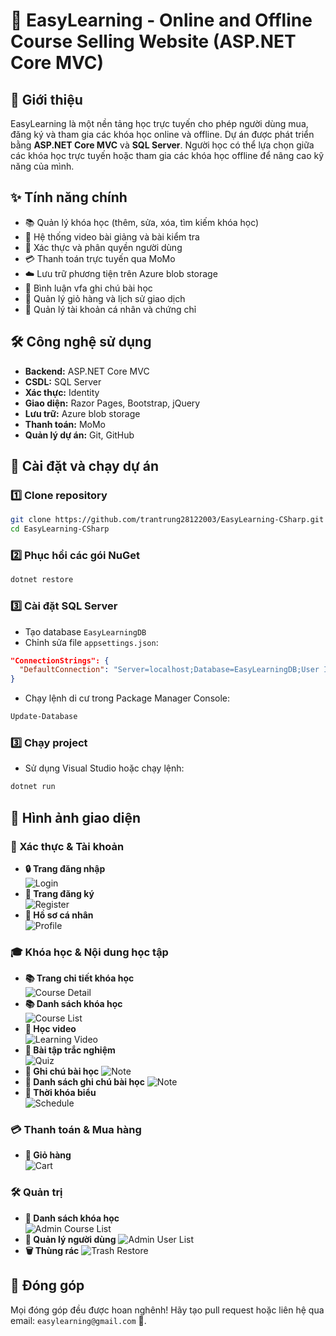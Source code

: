 # 🚀 EasyLearning - Online and Offline Course Selling Website (ASP.NET Core MVC)

## 📌 Giới thiệu

EasyLearning là một nền tảng học trực tuyến cho phép người dùng mua, đăng ký và tham gia các khóa học online và offline. Dự án được phát triển bằng **ASP.NET Core MVC** và **SQL Server**. Người học có thể lựa chọn giữa các khóa học trực tuyến hoặc tham gia các khóa học offline để nâng cao kỹ năng của mình.

## ✨ Tính năng chính

- 📚 Quản lý khóa học (thêm, sửa, xóa, tìm kiếm khóa học)
- 🎥 Hệ thống video bài giảng và bài kiểm tra
- 🔐 Xác thực và phân quyền người dùng
- 💳 Thanh toán trực tuyến qua MoMo
- ☁️ Lưu trữ phương tiện trên Azure blob storage
- 💬 Bình luận vfa ghi chú bài học
- 🛒 Quản lý giỏ hàng và lịch sử giao dịch
- 👤 Quản lý tài khoản cá nhân và chứng chỉ

## 🛠 Công nghệ sử dụng

- **Backend:** ASP.NET Core MVC
- **CSDL:** SQL Server
- **Xác thực:** Identity
- **Giao diện:** Razor Pages, Bootstrap, jQuery
- **Lưu trữ:** Azure blob storage
- **Thanh toán:** MoMo
- **Quản lý dự án:** Git, GitHub

## 🚀 Cài đặt và chạy dự án

### 1️⃣ Clone repository

```bash
git clone https://github.com/trantrung28122003/EasyLearning-CSharp.git
cd EasyLearning-CSharp
```

### 2️⃣ Phục hồi các gói NuGet

```bash
dotnet restore
```

### 3️⃣ Cài đặt SQL Server

- Tạo database `EasyLearningDB`
- Chỉnh sửa file `appsettings.json`:

```json
"ConnectionStrings": {
  "DefaultConnection": "Server=localhost;Database=EasyLearningDB;User Id=sa;Password=yourpassword;"
}
```

- Chạy lệnh di cư trong Package Manager Console:

```bash
Update-Database
```

### 3️⃣ Chạy project

- Sử dụng Visual Studio hoặc chạy lệnh:

```bash
dotnet run
```

## 🎨 Hình ảnh giao diện

### 🔑 Xác thực & Tài khoản

- **🔒 Trang đăng nhập**  
  ![Login](Docs/Images/login_page.png)
- **🔢 Trang đăng ký**  
  ![Register](Docs/Images/register_page.png)
- **👤 Hồ sơ cá nhân**  
  ![Profile](Docs/Images/user_profile_page.png)

### 🎓 Khóa học & Nội dung học tập

- **📚 Trang chi tiết khóa học**  
  ![Course Detail](Docs/Images/course_detail.png)
- **📚 Danh sách khóa học**  
  ![Course List](Docs/Images/home_course_list_page.png)
- **🎥 Học video**  
  ![Learning Video](Docs/Images/learning_home.png)
- **📝 Bài tập trắc nghiệm**  
  ![Quiz](Docs/Images/learning_quizz.png)
- **👒 Ghi chú bài học**
  ![Note](Docs/Images/add_note_page.png)
- **👒 Danh sách ghi chú bài học**
  ![Note](Docs/Images/learning_note_list.png)
- **📅 Thời khóa biểu**  
  ![Schedule](Docs/Images/user_schedule_page.png)

### 💳 Thanh toán & Mua hàng

- **🛒 Giỏ hàng**  
  ![Cart](Docs/Images/cart_page.png)

### 🛠 Quản trị

- **📃 Danh sách khóa học**  
  ![Admin Course List](Docs/Images/admin_course_list_page.png)
- **👥 Quản lý người dùng**
  ![Admin User List](Docs/Images/admin_user_list.png)
- **🗑️ Thùng rác**
  ![Trash Restore](Docs/Images/recycle_page.png)

## 🤝 Đóng góp

Mọi đóng góp đều được hoan nghênh! Hãy tạo pull request hoặc liên hệ qua email: `easylearning@gmail.com` 💎.
